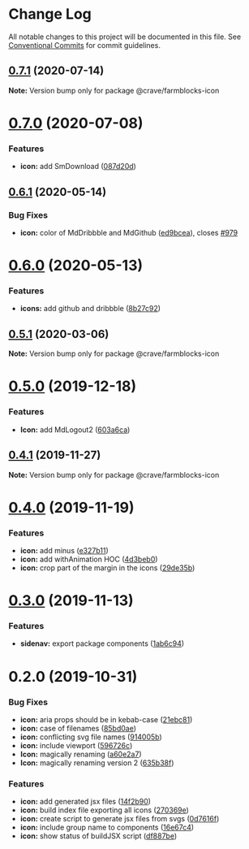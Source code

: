 # Change Log

All notable changes to this project will be documented in this file.
See [Conventional Commits](https://conventionalcommits.org) for commit guidelines.

## [0.7.1](https://github.com/CraveFood/farmblocks/compare/@crave/farmblocks-icon@0.7.0...@crave/farmblocks-icon@0.7.1) (2020-07-14)

**Note:** Version bump only for package @crave/farmblocks-icon





# [0.7.0](https://github.com/CraveFood/farmblocks/compare/@crave/farmblocks-icon@0.6.1...@crave/farmblocks-icon@0.7.0) (2020-07-08)


### Features

* **icon:** add SmDownload ([087d20d](https://github.com/CraveFood/farmblocks/commit/087d20d5ca67da637b28d58fb92e302aa787a58b))





## [0.6.1](https://github.com/CraveFood/farmblocks/compare/@crave/farmblocks-icon@0.6.0...@crave/farmblocks-icon@0.6.1) (2020-05-14)


### Bug Fixes

* **icon:** color of MdDribbble and MdGithub ([ed9bcea](https://github.com/CraveFood/farmblocks/commit/ed9bcea0f63d61573d34e0aae9d8ec27cee036c3)), closes [#979](https://github.com/CraveFood/farmblocks/issues/979)





# [0.6.0](https://github.com/CraveFood/farmblocks/compare/@crave/farmblocks-icon@0.5.1...@crave/farmblocks-icon@0.6.0) (2020-05-13)


### Features

* **icons:** add github and dribbble ([8b27c92](https://github.com/CraveFood/farmblocks/commit/8b27c9203a0bb2b0618cd1acb744c83fc31b57b6))





## [0.5.1](https://github.com/CraveFood/farmblocks/compare/@crave/farmblocks-icon@0.5.0...@crave/farmblocks-icon@0.5.1) (2020-03-06)

**Note:** Version bump only for package @crave/farmblocks-icon





# [0.5.0](https://github.com/CraveFood/farmblocks/compare/@crave/farmblocks-icon@0.4.1...@crave/farmblocks-icon@0.5.0) (2019-12-18)


### Features

* **Icon:** add MdLogout2 ([603a6ca](https://github.com/CraveFood/farmblocks/commit/603a6ca13ec38e88a00b308a2259315b62cc4ab3))





## [0.4.1](https://github.com/CraveFood/farmblocks/compare/@crave/farmblocks-icon@0.4.0...@crave/farmblocks-icon@0.4.1) (2019-11-27)

**Note:** Version bump only for package @crave/farmblocks-icon





# [0.4.0](https://github.com/CraveFood/farmblocks/compare/@crave/farmblocks-icon@0.3.0...@crave/farmblocks-icon@0.4.0) (2019-11-19)


### Features

* **icon:** add minus ([e327b11](https://github.com/CraveFood/farmblocks/commit/e327b11b17b9677eeb5fe085ac58ad4ec2581a81))
* **icon:** add withAnimation HOC ([4d3beb0](https://github.com/CraveFood/farmblocks/commit/4d3beb0786db91369d43626335ca0dbf7ff86573))
* **icon:** crop part of the margin in the icons ([29de35b](https://github.com/CraveFood/farmblocks/commit/29de35b0401abb9691fd59477d099d4f02989129))





# [0.3.0](https://github.com/CraveFood/farmblocks/compare/@crave/farmblocks-icon@0.2.0...@crave/farmblocks-icon@0.3.0) (2019-11-13)


### Features

* **sidenav:** export package components ([1ab6c94](https://github.com/CraveFood/farmblocks/commit/1ab6c9446fd65e17f0c8acd5396b8bd967e5ef2d))





# 0.2.0 (2019-10-31)


### Bug Fixes

* **icon:** aria props should be in kebab-case ([21ebc81](https://github.com/CraveFood/farmblocks/commit/21ebc81))
* **icon:** case of filenames ([85bd0ae](https://github.com/CraveFood/farmblocks/commit/85bd0ae))
* **icon:** conflicting svg file names ([914005b](https://github.com/CraveFood/farmblocks/commit/914005b))
* **icon:** include viewport ([596726c](https://github.com/CraveFood/farmblocks/commit/596726c))
* **Icon:** magically renaming ([a60e2a7](https://github.com/CraveFood/farmblocks/commit/a60e2a7))
* **Icon:** magically renaming version 2 ([635b38f](https://github.com/CraveFood/farmblocks/commit/635b38f))


### Features

* **icon:** add generated jsx files ([14f2b90](https://github.com/CraveFood/farmblocks/commit/14f2b90))
* **icon:** build index file exporting all icons ([270369e](https://github.com/CraveFood/farmblocks/commit/270369e))
* **icon:** create script to generate jsx files from svgs ([0d7616f](https://github.com/CraveFood/farmblocks/commit/0d7616f))
* **icon:** include group name to components ([16e67c4](https://github.com/CraveFood/farmblocks/commit/16e67c4))
* **icon:** show status of buildJSX script ([df887be](https://github.com/CraveFood/farmblocks/commit/df887be))
